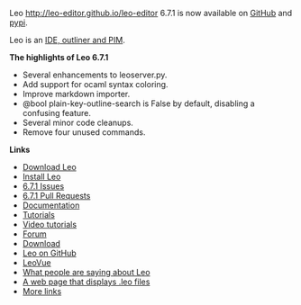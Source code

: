 Leo http://leo-editor.github.io/leo-editor 6.7.1 is now available on [GitHub](https://github.com/leo-editor/leo-editor/releases) and [pypi](https://pypi.org/project/leo/).

Leo is an [IDE, outliner and PIM](http://leo-editor.github.io/leo-editor/preface.html).

**The highlights of Leo 6.7.1**

- Several enhancements to leoserver.py.
- Add support for ocaml syntax coloring.
- Improve markdown importer.
- @bool plain-key-outline-search is False by default, disabling a confusing feature.
- Several minor code cleanups.
- Remove four unused commands.

**Links**

- [Download Leo](https://leo-editor.github.io/leo-editor/download.html)
- [Install Leo](https://leo-editor.github.io/leo-editor/installing.html)
- [6.7.1 Issues](https://github.com/leo-editor/leo-editor/issues?q=is%3Aissue+milestone%3A6.7.1+)
- [6.7.1 Pull Requests](https://github.com/leo-editor/leo-editor/pulls?q=is%3Apr+milestone%3A6.7.1)
- [Documentation](http://leo-editor.github.io/leo-editor/leo_toc.html)
- [Tutorials](http://leo-editor.github.io/leo-editor/tutorial.html)
- [Video tutorials](http://leo-editor.github.io/leo-editor/screencasts.html)
- [Forum](http://groups.google.com/group/leo-editor)
- [Download](http://sourceforge.net/projects/leo/files/)
- [Leo on GitHub](https://github.com/leo-editor/leo-editor)
- [LeoVue](https://github.com/kaleguy/leovue#leo-vue)
- [What people are saying about Leo](http://leo-editor.github.io/leo-editor/testimonials.html)
- [A web page that displays .leo files](http://leo-editor.github.io/leo-editor/load-leo.html)
- [More links](http://leo-editor.github.io/leo-editor/leoLinks.html)
